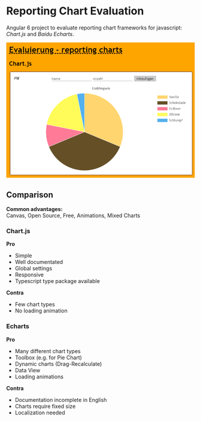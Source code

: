 # Reporting Chart Evaluation  

Angular 6 project to evaluate reporting chart frameworks for javascript: *Chart.js* and *Baidu Echarts*.

![chart](src/assets/chart.png?raw=true "App screenshot")

## Comparison
**Common advantages:**  
Canvas, Open Source, Free, Animations, Mixed Charts

### Chart.js
**Pro**
* Simple
* Well documentated
* Global settings
* Responsive
* Typescript type package available

**Contra**
* Few chart types
* No loading animation

### Echarts
**Pro**
* Many different chart types
* Toolbox (e.g. for Pie Chart)
* Dynamic charts (Drag-Recalculate)
* Data View
* Loading animations

**Contra**
* Documentation incomplete in English
* Charts require fixed size
* Localization needed
